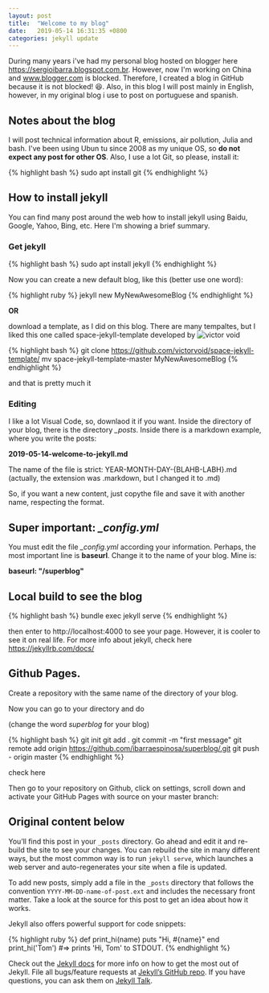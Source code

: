 ```yaml
---
layout: post
title:  "Welcome to my blog"
date:   2019-05-14 16:31:35 +0800
categories: jekyll update
---
```


During many years i've had my personal blog hosted on blogger here https://sergioibarra.blogspot.com.br. However, now I'm working on China and www.blogger.com is blocked. Therefore, I created a blog in GitHub because it is not blocked! :laughing:.
Also, in this blog I will post mainly in English, however, in my original blog i use to post on portuguese and spanish.

## Notes about the blog

I will post technical information about R, emissions, air pollution, Julia and bash. I've been using Ubun tu since 2008 as my unique OS, so **do not expect any post for other OS**. Also, I use a lot Git, so please, install it:


{% highlight bash %}
sudo apt install git
{% endhighlight %}



## How to install jekyll

You can find many post around the web how to install jekyll using Baidu, Google, Yahoo, Bing, etc. Here I'm showing a brief summary.

### Get jekyll

{% highlight bash %}
sudo apt install jekyll
{% endhighlight %}

Now you can create a new default blog, like this (better use one word):

{% highlight ruby %}
jekyll new MyNewAwesomeBlog
{% endhighlight %}

**OR**

download a template, as I did on this blog. There are many tempaltes, but I liked this one called space-jekyll-template developed by  ![victor void](https://github.com/victorvoid)

{% highlight bash %}
git clone https://github.com/victorvoid/space-jekyll-template/
mv space-jekyll-template-master MyNewAwesomeBlog
{% endhighlight %}

and that is pretty much it

### Editing

I like a lot Visual Code, so, downlaod it if you want.
Inside the directory of your blog, there is the directory *_posts*. Inside there is a markdown example, where you write the posts:

**2019-05-14-welcome-to-jekyll.md**

The name of the file is strict: YEAR-MONTH-DAY-{BLAHB-LABH}.md
(actually, the extension was .markdown, but I changed it to .md)

So, if you want a new content, just copythe file and save it with another name, respecting the format.

## Super important: *_config.yml*

You must edit the file *_config.yml* according your information. Perhaps, the most important line is **baseurl**. Change it to the name of your blog. Mine is:

**baseurl: "/superblog"**

## Local build to see the blog

{% highlight bash %}
bundle exec jekyll serve
{% endhighlight %}

then enter to http://localhost:4000 to see your page. However, it is cooler to see it on real life.
For more info about jekyll, check here https://jekyllrb.com/docs/ 

## Github Pages.

Create a repository with the same name of the directory of your blog.

Now you can go to your directory and do

(change the word _superblog_ for your blog)

{% highlight bash %}
git init
git add .
git commit -m "first message"
git remote add origin https://github.com/ibarraespinosa/superblog/.git
git push - origin master
{% endhighlight %}

check here

Then go to your repository on Github, click on settings, scroll down and activate your GitHub Pages
with source on your master branch:



## Original content below

You’ll find this post in your `_posts` directory. Go ahead and edit it and re-build the site to see your changes. You can rebuild the site in many different ways, but the most common way is to run `jekyll serve`, which launches a web server and auto-regenerates your site when a file is updated.

To add new posts, simply add a file in the `_posts` directory that follows the convention `YYYY-MM-DD-name-of-post.ext` and includes the necessary front matter. Take a look at the source for this post to get an idea about how it works.

Jekyll also offers powerful support for code snippets:

{% highlight ruby %}
def print_hi(name)
  puts "Hi, #{name}"
end
print_hi('Tom')
#=> prints 'Hi, Tom' to STDOUT.
{% endhighlight %}

Check out the [Jekyll docs][jekyll-docs] for more info on how to get the most out of Jekyll. File all bugs/feature requests at [Jekyll’s GitHub repo][jekyll-gh]. If you have questions, you can ask them on [Jekyll Talk][jekyll-talk].

[jekyll-docs]: http://jekyllrb.com/docs/home
[jekyll-gh]:   https://github.com/jekyll/jekyll
[jekyll-talk]: https://talk.jekyllrb.com/
